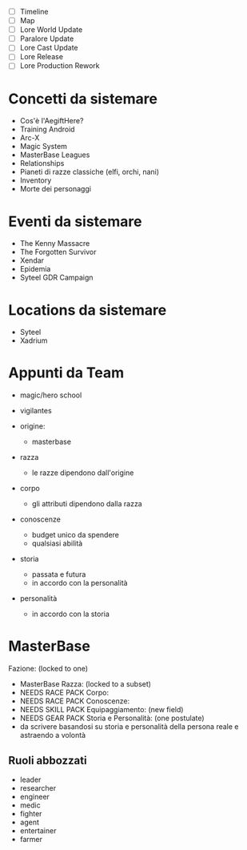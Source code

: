 - [ ] Timeline
- [ ] Map
- [ ] Lore World Update
- [ ] Paralore Update
- [ ] Lore Cast Update
- [ ] Lore Release
- [ ] Lore Production Rework

# Concetti da sistemare

- Cos'è l'AegiftHere?
- Training Android
- Arc-X
- Magic System
- MasterBase Leagues
- Relationships
- Pianeti di razze classiche (elfi, orchi, nani)
- Inventory
- Morte dei personaggi

# Eventi da sistemare

- The Kenny Massacre
- The Forgotten Survivor
- Xendar
- Epidemia
- Syteel GDR Campaign

# Locations da sistemare

- Syteel
- Xadrium


# Appunti da Team


- magic/hero school
- vigilantes

- origine:
	- masterbase
- razza
	- le razze dipendono dall'origine
- corpo
	- gli attributi dipendono dalla razza
- conoscenze
	- budget unico da spendere
	- qualsiasi abilità
- storia
	- passata e futura
	- in accordo con la personalità
- personalità
	- in accordo con la storia

# MasterBase

Fazione: (locked to one)
- MasterBase
Razza: (locked to a subset)
- NEEDS RACE PACK
Corpo:
- NEEDS RACE PACK
Conoscenze:
- NEEDS SKILL PACK
Equipaggiamento: (new field)
- NEEDS GEAR PACK
Storia e Personalità: (one postulate)
- da scrivere basandosi su storia e personalità della persona reale e astraendo a volontà

## Ruoli abbozzati

- leader
- researcher
- engineer
- medic
- fighter
- agent
- entertainer
- farmer